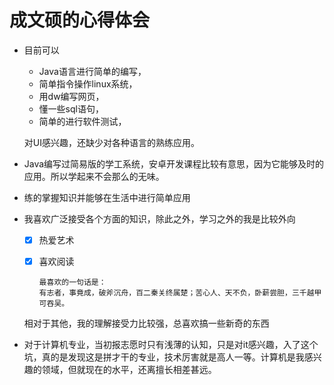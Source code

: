 # 成文硕的心得体会
- 目前可以
  - Java语言进行简单的编写，
  - 简单指令操作linux系统，
  - 用dw编写网页，
  - 懂一些sql语句，
  - 简单的进行软件测试，
  
  对UI感兴趣，还缺少对各种语言的熟练应用。

- Java编写过简易版的学工系统，安卓开发课程比较有意思，因为它能够及时的应用。所以学起来不会那么的无味。

- 练的掌握知识并能够在生活中进行简单应用
- 我喜欢广泛接受各个方面的知识，除此之外，学习之外的我是比较外向
  - [x] 热爱艺术
  - [x] 喜欢阅读
  
        最喜欢的一句话是：
        有志者，事竟成，破斧沉舟，百二秦关终属楚；苦心人、天不负，卧薪尝胆，三千越甲可吞吴。
  相对于其他，我的理解接受力比较强，总喜欢搞一些新奇的东西
- 对于计算机专业，当初报志愿时只有浅薄的认知，只是对it感兴趣，入了这个坑，真的是发现这是拼才干的专业，技术厉害就是高人一等。计算机是我感兴趣的领域，但就现在的水平，还离擅长相差甚远。
